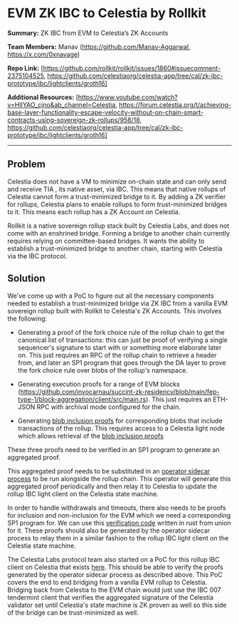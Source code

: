 # EVM ZK IBC to Celestia by Rollkit

**Summary:** ZK IBC from EVM to Celestia’s ZK Accounts

**Team Members:** Manav (https://github.com/Manav-Aggarwal, https://x.com/0xnavage)

**Repo Link:** [https://github.com/rollkit/rollkit/issues/1860#issuecomment-2375104525, https://github.com/celestiaorg/celestia-app/tree/cal/zk-ibc-prototype/ibc/lightclients/groth16]

**Additional Resources:** [https://www.youtube.com/watch?v=HlIYAO_cjno&ab_channel=Celestia, https://forum.celestia.org/t/achieving-base-layer-functionality-escape-velocity-without-on-chain-smart-contracts-using-sovereign-zk-rollups/958/18, https://github.com/celestiaorg/celestia-app/tree/cal/zk-ibc-prototype/ibc/lightclients/groth16]

---
## Problem

Celestia does not have a VM to minimize on-chain state and can only send and receive TIA , its native asset, via IBC. This means that native rollups of Celestia cannot form a trust-minimized bridge to it. By adding a ZK verifier for rollups, Celestia plans to enable rollups to form trust-minimized bridges to it. This means each rollup has a ZK Account on Celestia.

Rollkit is a native sovereign rollup stack built by Celestia Labs, and does not come with an enshrined bridge. Forming a bridge to another chain currently requires relying on committee-based bridges. It wants the ability to establish a trust-minimized bridge to another chain, starting with Celestia via the IBC protocol.

## Solution

We've come up with a PoC to figure out all the necessary components needed to establish a trust-minimized bridge via ZK IBC from a vanilla EVM sovereign rollup built with Rollkit to Celestia's ZK Accounts. This involves the following:

- Generating a proof of the fork choice rule of the rollup chain to get the canonical list of transactions: this can just be proof of verifying a single sequencer's signature to start with or something more elaborate later on. This just requires an RPC of the rollup chain to retrieve a header from, and later an SP1 program that goes through the DA layer to prove the fork choice rule over blobs of the rollup's namespace.

- Generating execution proofs for a range of EVM blocks (https://github.com/invocarnau/succint-zk-residency/blob/main/fep-type-1/block-aggregation/client/src/main.rs). This just requires an ETH-JSON RPC with archival mode configured for the chain.

- Generating [blob inclusion proofs](https://github.com/S1nus/sp1-blob-inclusion/blob/main/program/src/main.rs) for corresponding blobs that include transactions of the rollup. This requires access to a Celestia light node which allows retrieval of the [blob inclusion proofs](https://github.com/rollkit/go-da/blob/df792b19bab9d7064d3aeb20be6500cd9b151bc7/da.go#L23)

These three proofs need to be verified in an SP1 program to generate an aggregated proof.

This aggregated proof needs to be substituted in an [operator sidecar process](https://github.com/cosmos/sp1-ics07-tendermint/blob/9ee431733a1b4645024e348eca7f8fdd3c8e17c5/operator/src/runners/operator.rs#L80) to be run alongside the rollup chain. This operator will generate this aggregated proof periodically and then relay it to Celestia to update the rollup IBC light client on the Celestia state machine.

In order to handle withdrawals and timeouts, there also needs to be proofs for inclusion and non-inclusion for the EVM which we need a corresponding SP1 program for. We can use this [verification code](https://github.com/unionlabs/union/blob/4e987f48d90af728cda09a992b2ea51220a43f33/lib/ethereum-verifier/src/verify.rs#L303) written in rust from union for it. These proofs should also be generated by the operator sidecar process to relay them in a similar fashion to the rollup IBC light client on the Celestia state machine.

The Celestia Labs protocol team also started on a PoC for this rollup IBC client on Celestia that exists [here](https://github.com/celestiaorg/celestia-app/tree/cal/zk-ibc-prototype/ibc/lightclients/groth16). This should be able to verify the proofs generated by the operator sidecar process as described above. This PoC covers the end to end bridging from a vanilla EVM rollup to Celestia. Bridging back from Celestia to the EVM chain would just use the IBC 007 tendermint client that verifies the aggregated signature of the Celestia validator set until Celestia's state machine is ZK proven as well so this side of the bridge can be trust-minimized as well.
